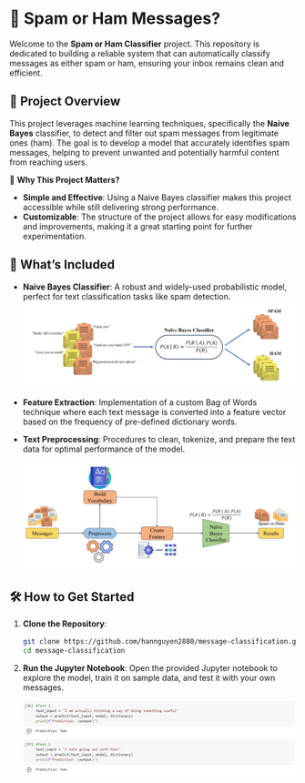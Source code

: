 # 📨 Spam or Ham Messages?

Welcome to the **Spam or Ham Classifier** project. This repository is dedicated to building a reliable system that can automatically classify messages as either spam or ham, ensuring your inbox remains clean and efficient.

## 🚀 Project Overview

This project leverages machine learning techniques, specifically the **Naive Bayes** classifier, to detect and filter out spam messages from legitimate ones (ham). The goal is to develop a model that accurately identifies spam messages, helping to prevent unwanted and potentially harmful content from reaching users.

🌟 **Why This Project Matters?**
- **Simple and Effective**: Using a Naive Bayes classifier makes this project accessible while still delivering strong performance.
- **Customizable**: The structure of the project allows for easy modifications and improvements, making it a great starting point for further experimentation.

## 📂 What’s Included

- **Naive Bayes Classifier**: A robust and widely-used probabilistic model, perfect for text classification tasks like spam detection.
  ![bayes](images/naive_bayes.jpg)
- **Feature Extraction**: Implementation of a custom Bag of Words technique where each text message is converted into a feature vector based on the frequency of pre-defined dictionary words.
- **Text Preprocessing**: Procedures to clean, tokenize, and prepare the text data for optimal performance of the model.

    ![pipeline](images/pipeline.jpg)
## 🛠️ How to Get Started

1. **Clone the Repository**:
   ```bash
   git clone https://github.com/hannguyen2880/message-classification.git
   cd message-classification
   ```

2. **Run the Jupyter Notebook**: Open the provided Jupyter notebook to explore the model, train it on sample data, and test it with your own messages.

    ![Demo](images/demo.jpg)

